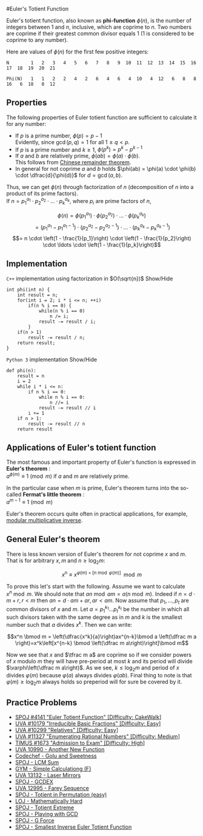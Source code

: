 <!--?title Euler's Totient Function-->
#Euler's Totient Function

Euler's totient function, also known as **phi-function** $\phi (n)$, is the number of integers between 1 and $n$, inclusive, which are coprime to $n$. Two numbers are coprime if their greatest common divisor equals $1$ ($1$ is considered to be coprime to any number).

Here are values of $\phi(n)$ for the first few positive integers:

    N        1   2   3   4   5   6   7   8   9  10  11  12  13  14  15  16  17  18  19  20  21
    
    Phi(N)   1   1   2   2   4   2   6   4   6   4  10   4  12   6   8   8  16   6  18   8  12

## Properties

The following properties of Euler totient function are sufficient to calculate it for any number:

- If $p$ is a prime number, $\phi (p) = p - 1$  
  Evidently, since $\gcd(p, q) = 1$ for all $1 \le q < p$.
- If $p$ is a prime number and $k \ge 1$, $\phi (p^k) = p^k - p^{k - 1}$
- If $a$ and $b$ are relatively prime, $\phi (ab) = \phi (a) \cdot \phi (b)$.  
  This follows from [Chinese remainder theorem](../algebra/chinese-remainder-theorem.html).  
- In general for not coprime $a$ and $b$ holds $\phi(ab) = \phi(a) \cdot \phi(b) \cdot \dfrac{d}{\phi(d)}$ for $d = \gcd(a, b)$.

Thus, we can get $\phi (n)$ through factorization of $n$ (decomposition of $n$ into a product of its prime factors).  
If $n = {p_1}^{a_1} \cdot {p_2}^{a_2} \cdot \ldots \cdot {p_k}^{a_k}$, where $p_i$ are prime factors of $n$,

$$\phi (n) = \phi ({p_1}^{a_1}) \cdot \phi ({p_2}^{a_2}) \cdot  \ldots  \cdot \phi ({p_k}^{a_k})$$
$$= ({p_1}^{a_1} - {p_1}^{a_1 - 1}) \cdot ({p_2}^{a_2} - {p_2}^{a_2 - 1}) \cdot \ldots \cdot ({p_k}^{a_k} - {p_k}^{a_k - 1})$$
$$= n \cdot \left(1 - \frac{1}{p_1}\right) \cdot \left(1 - \frac{1}{p_2}\right) \cdot \ldots \cdot \left(1 - \frac{1}{p_k}\right)$$

## Implementation

`C++` implementation using factorization in $O(\sqrt{n})$ <span class="toggle-code">Show/Hide</span>

	int phi(int n) {
		int result = n;
		for(int i = 2; i * i <= n; ++i)
			if(n % i == 0) {
				while(n % i == 0)
					n /= i;
				result -= result / i;
			}
		if(n > 1)
			result -= result / n;
		return result;
	}

`Python 3` implementation <span class="toggle-code">Show/Hide</span>

    def phi(n):
	    result = n
	    i = 2
	    while i * i <= n:
		    if n % i == 0:
			    while n % i == 0:
				    n //= i
			    result -= result // i
		    i += 1
	    if n > 1:
		    result -= result // n
	    return result

## Applications of Euler's totient function

The most famous and important property of Euler's function is expressed in **Euler's theorem** :  
$a^{\phi (m)} \equiv 1 \pmod m$ if $a$ and $m$ are relatively prime.

In the particular case when $m$ is prime, Euler's theorem turns into the so-called **Fermat's little theorem** :  
$a^{m - 1} \equiv 1 \pmod m$

Euler's theorem occurs quite often in practical applications, for example, [modular multiplicative inverse](../algebra/module-inverse.html).

## General Euler's theorem

There is less known version of Euler's theorem for not coprime $x$ and $m$. That is for arbitrary $x, m$ and $n \geq \log_2 m$:

$$x^{n}\equiv x^{\varphi(m)+[n \bmod \varphi(m)]} \mod m$$

To prove this let's start with the following. Assume we want to calculate $x^n \bmod m$. We should note that $an \bmod am = a(n \bmod m)$. Indeed if $n = d\cdot m + r, r < m$ then $an = d \cdot am + ar, ar < am$. Now assume that $p_1, \dots, p_t$ are common divisors of $x$ and $m$. Let $a=p_1^{k_1} \dots p_t^{k_t}$ be the number in which all such divisors taken with the same degree as in $m$ and $k$ is the smallest number such that $a$ divides $x^k$. Then we can write:

$$x^n \bmod m = \left(\dfrac{x^k}{a}\right)ax^{n-k}\bmod a \left(\dfrac m a \right)=x^k\left[x^{n-k} \bmod \left(\dfrac m a\right)\right]\bmod m$$

Now we see that $x$ and $\tfrac m a$ are coprime so if we consider powers of $x$ modulo $m$ they will have pre-period at most $k$ and its period will divide $\varphi\left(\dfrac m a\right)$. As we see, $k \leq \log_2 m$ and period of $x$ divides $\varphi(m)$ because $\varphi(a)$ always divides $\varphi(ab)$. Final thing to note is that $\varphi(m)\geq \log_2 m$ always holds so preperiod will for sure be covered by it.

## Practice Problems  

* [SPOJ #4141 "Euler Totient Function" [Difficulty: CakeWalk]](http://www.spoj.com/problems/ETF/)  
* [UVA #10179 "Irreducible Basic Fractions" [Difficulty: Easy]](http://uva.onlinejudge.org/index.php?option=onlinejudge&page=show_problem&problem=1120)
* [UVA #10299 "Relatives" [Difficulty: Easy]](http://uva.onlinejudge.org/index.php?option=onlinejudge&page=show_problem&problem=1240)
* [UVA #11327 "Enumerating Rational Numbers" [Difficulty: Medium]](http://uva.onlinejudge.org/index.php?option=com_onlinejudge&Itemid=8&page=show_problem&problem=2302)
* [TIMUS #1673 "Admission to Exam" [Difficulty: High]](http://acm.timus.ru/problem.aspx?space=1&num=1673)
* [UVA 10990 - Another New Function](https://uva.onlinejudge.org/index.php?option=onlinejudge&page=show_problem&problem=1931)
* [Codechef - Golu and Sweetness](https://www.codechef.com/problems/COZIE)
* [SPOJ - LCM Sum](http://www.spoj.com/problems/LCMSUM/)
* [GYM - Simple Calculationg  (F)](http://codeforces.com/gym/100975)
* [UVA 13132 - Laser Mirrors](https://uva.onlinejudge.org/index.php?option=com_onlinejudge&Itemid=8&page=show_problem&problem=5043)
* [SPOJ - GCDEX](http://www.spoj.com/problems/GCDEX/)
* [UVA 12995 - Farey Sequence](https://uva.onlinejudge.org/index.php?option=com_onlinejudge&Itemid=8&page=show_problem&problem=4878)
* [SPOJ - Totient in Permutation (easy)](http://www.spoj.com/problems/TIP1/)
* [LOJ - Mathematically Hard](http://lightoj.com/volume_showproblem.php?problem=1007)
* [SPOJ - Totient Extreme](http://www.spoj.com/problems/DCEPCA03/)
* [SPOJ - Playing with GCD](http://www.spoj.com/problems/NAJPWG/)
* [SPOJ - G Force](http://www.spoj.com/problems/DCEPC12G/)
* [SPOJ - Smallest Inverse Euler Totient Function](http://www.spoj.com/problems/INVPHI/)
